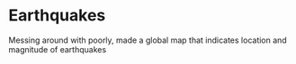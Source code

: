 # Earthquakes
Messing around with poorly, made a global map that indicates location and magnitude of earthquakes
